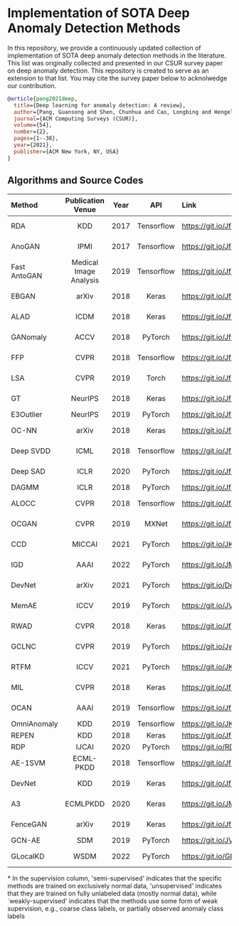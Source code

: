 # Implementation of SOTA Deep Anomaly Detection Methods
In this repository, we provide a continuously updated collection of implementation of SOTA deep anomaly detection methods in the literature. This list was originally collected and presented in our CSUR survey paper on deep anomaly detection. This repository is created to serve as an extension to that list. You may cite the survey paper below to acknolwedge our contribution. 
```bibtex
@article{pang2021deep,
  title={Deep learning for anomaly detection: A review},
  author={Pang, Guansong and Shen, Chunhua and Cao, Longbing and Hengel, Anton Van Den},
  journal={ACM Computing Surveys (CSUR)},
  volume={54},
  number={2},
  pages={1--38},
  year={2021},
  publisher={ACM New York, NY, USA}
}
```

## Algorithms and Source Codes


| Method | Publication Venue | Year | API | Link | Supervision*|Data|
| :----------- | :-----------: | :-----------: | :-----------: | :----------- |:----------- |:----------- |
|RDA|KDD| 2017|	Tensorflow|	https://git.io/JfYG5 | Semi-supervised|Image|
|AnoGAN| IPMI|2017|	Tensorflow|	https://git.io/JfGgc |Semi-supervised|Image|
|Fast AntoGAN|Medical Image Analysis|2019|	Tensorflow|	https://git.io/JfZRn |Semi-supervised|Image|
|EBGAN|arXiv|2018|	Keras|	https://git.io/JfGgG |Semi-supervised|Image|
|ALAD	|ICDM|2018|	Keras|	https://git.io/JfZ8v |Semi-supervised|Image|
|GANomaly|ACCV|2018|	PyTorch|	https://git.io/JfGgn |Semi-supervised|Image|
|FFP|CVPR|2018|Tensorflow|	https://git.io/Jf4pc |Semi-supervised|Video|
|LSA| CVPR|2019|	Torch|	https://git.io/Jf4pW |Semi-supervised|Image|
|GT| NeurIPS|2018|	Keras|	https://git.io/JfZRW |Semi-supervised|Image|
|E3Outlier| NeurIPS|2019|	PyTorch|	https://git.io/Jf4pl |Unsupervised|Image|
|OC-NN| arXiv|2018|	Keras|	https://git.io/JfGgZ |Semi-supervised|Image|
|Deep SVDD| ICML|2018|	Tensorflow	|https://git.io/JfZRR |Semi-supervised|Image|
|Deep SAD	|ICLR|2020|	PyTorch	|https://git.io/JfOkr |Weakly-supervised|Image|
|DAGMM	|ICLR|2018|	PyTorch|	https://git.io/JfZR0 |Unsupervised|Image|
|ALOCC	|CVPR|2018|	Tensorflow|	https://git.io/Jf4p4 |Semi-supervised|Image|
|OCGAN|CVPR|2019|	MXNet|	https://git.io/Jf4p0 |Semi-supervised|Image|
|CCD|MICCAI|2021|PyTorch|https://git.io/JKnEM|Semi-supervised|Image|
|IGD|AAAI|2022|PyTorch|https://git.io/JMj7N|Semi-supervised|Image|
|DevNet|arXiv|2021|PyTorch|https://git.io/DevNet|Weakly-supervised|Image|
|MemAE|ICCV|2019|PyTorch|https://git.io/JVnlz|Semi-supervised|Image&Video|
|RWAD|CVPR|2018|Keras|https://git.io/JfZRz| Weakly-supervised|Video|
|GCLNC|CVPR|2019|PyTorch|https://git.io/JwoHS|Weakly-supervised|Video|
|RTFM|ICCV|2021|PyTorch|https://git.io/JKnE6| Weakly-supervised|Video|
|MIL| CVPR|2018|	Keras	|https://git.io/JfZRz |Weakly-supervised|Video|
|OCAN	|AAAI|2019|	Tensorflow|	https://git.io/JfYGb |Semi-supervised|Sequential|
|OmniAnomaly|KDD|2019|Tensorflow|https://git.io/JKnu4|Unsupervised|Time series|
|REPEN	|KDD|2018|	Keras|	https://git.io/JfZRg |Unsupervised|Tabular|
|RDP| IJCAI| 2020|PyTorch|	https://git.io/RDP |Unsupervised|Tabular|
|AE-1SVM	|ECML-PKDD|2018|	Tensorflow	|https://git.io/JfGgl |Unsupervised|Tabular|
|DevNet| KDD|2019|	Keras|	https://git.io/JfZRw |Weakly-supervised|Tabular|
|A3|ECMLPKDD|2020|Keras|https://git.io/JM0I1|Weakly-supervised|Tabular|
|FenceGAN|arXiv|2019|	Keras|	https://git.io/Jf4pR |Semi-supervised|Image&Tabular|
|GCN-AE|SDM|2019|PyTorch|https://git.io/JVn43|Unsupervised|Graph|
|GLocalKD|WSDM|2022|PyTorch|https://git.io/GLocalKD|Semi/Un-supervised|Graph|


\* In the supervision column, 'semi-supervised' indicates that the specific methods are trained on exclusively normal data, 'unsupervised' indicates that they are trained on fully unlabeled data (mostly normal data), while `weakly-supervised' indicates that the methods use some form of weak supervision, e.g., coarse class labels, or partially observed anomaly class labels

